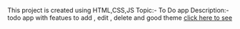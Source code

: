 This project is created using HTML,CSS,JS
Topic:- To Do app
Description:- todo app with featues to add , edit , delete and good theme 
[click here to see]() 